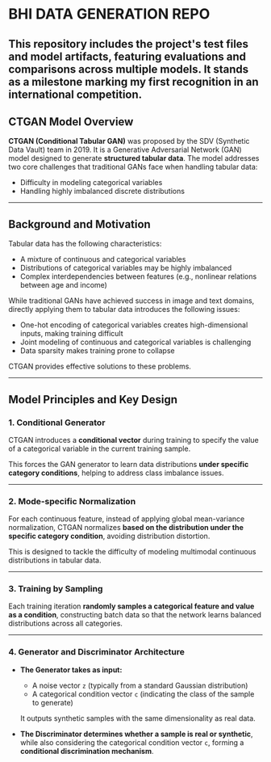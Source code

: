 # BHI DATA GENERATION REPO
## This repository includes the project's test files and model artifacts, featuring evaluations and comparisons across multiple models. It stands as a milestone marking my first recognition in an international competition.

## CTGAN Model Overview

**CTGAN (Conditional Tabular GAN)** was proposed by the SDV (Synthetic Data Vault) team in 2019. It is a Generative Adversarial Network (GAN) model designed to generate **structured tabular data**. The model addresses two core challenges that traditional GANs face when handling tabular data:

- Difficulty in modeling categorical variables
- Handling highly imbalanced discrete distributions

---

## Background and Motivation

Tabular data has the following characteristics:

- A mixture of continuous and categorical variables
- Distributions of categorical variables may be highly imbalanced 
- Complex interdependencies between features (e.g., nonlinear relations between age and income)

While traditional GANs have achieved success in image and text domains, directly applying them to tabular data introduces the following issues:

- One-hot encoding of categorical variables creates high-dimensional inputs, making training difficult
- Joint modeling of continuous and categorical variables is challenging
- Data sparsity makes training prone to collapse

CTGAN provides effective solutions to these problems.

---

## Model Principles and Key Design

### 1. Conditional Generator

CTGAN introduces a **conditional vector** during training to specify the value of a categorical variable in the current training sample.

This forces the GAN generator to learn data distributions **under specific category conditions**, helping to address class imbalance issues.

---

### 2. Mode-specific Normalization

For each continuous feature, instead of applying global mean-variance normalization, CTGAN normalizes **based on the distribution under the specific category condition**, avoiding distribution distortion.

This is designed to tackle the difficulty of modeling multimodal continuous distributions in tabular data.

---

### 3. Training by Sampling

Each training iteration **randomly samples a categorical feature and value as a condition**, constructing batch data so that the network learns balanced distributions across all categories.

---

### 4. Generator and Discriminator Architecture

- **The Generator takes as input:**
  - A noise vector `z` (typically from a standard Gaussian distribution)
  - A categorical condition vector `c` (indicating the class of the sample to generate)

  It outputs synthetic samples with the same dimensionality as real data.

- **The Discriminator determines whether a sample is real or synthetic**, while also considering the categorical condition vector `c`, forming a **conditional discrimination mechanism**.
